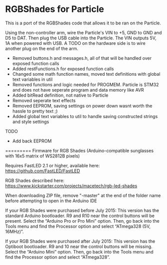 RGBShades for Particle
=========

This is a port of the RGBShades code that allows it to be ran on the Particle.

Using the non-controller arm, wire the Particle's VIN to +5, GND to GND and D5 to DAT. Then plug the USB cable into the Particle. The VIN outputs 5V, 1A when powered with USB. A TODO on the hardware side is to wire another plug on the end of the arm.

- Removed buttons.h and messages.h, all of that will be handled over exposed function calls
- Added restFunctions.h for exposed function calls
- Changed some math function names, moved text definitions with global text variables in util
- Removed functions and logic needed for PROGMEM. Particle is STM32 and does not have seperate program and data memory like AVR
- Added bitRead definition, not native to Particle
- Removed seperate text effects
- Removed EEPROM, saving settings on power down wasnt worth the hassle to pretty text ;)
- Added global text variables to util to handle saving constructed strings and style settings

TODO
- Add back EEPROM

=========
Firmware for RGB Shades (Arduino-compatible sunglasses with 16x5 matrix of WS2812B pixels)

Requires FastLED 2.1 or higher, available here: https://github.com/FastLED/FastLED

RGB Shades described here: https://www.kickstarter.com/projects/macetech/rgb-led-shades

When downloading ZIP file, remove "-master" at the end of the folder name before attempting
to open in the Arduino IDE

If your RGB Shades were purchased before July 2015:
This version has the standard Arduino bootloader. R9 and R10 near the control buttons will be present.
Select the “Arduino Pro or Pro Mini” option. Then, go back into the Tools menu and find the Processor option and select “ATmega328 (5V, 16MHz)”.

If your RGB Shades were purchased after July 2015:
This version has the Optiboot bootloader. R9 and 10 near the control buttons will be missing.
Select the “Arduino Mini” option. Then, go back into the Tools menu and find the Processor option and select “ATmega328”.
